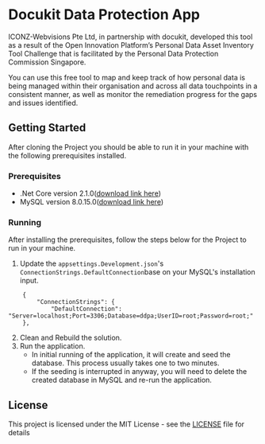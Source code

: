 # Docukit Data Protection App

ICONZ-Webvisions Pte Ltd, in partnership with docukit, developed this tool as a result of the Open Innovation Platform’s Personal Data Asset Inventory Tool Challenge that is facilitated by the Personal Data Protection Commission Singapore.

You can use this free tool to map and keep track of how personal data is being managed within their organisation and across all data touchpoints in a consistent manner, as well as monitor the remediation progress for the gaps and issues identified.

## Getting Started

After cloning the Project you should be able to run it in your machine with the following prerequisites installed.

### Prerequisites
- .Net Core version 2.1.0([download link here](https://dotnet.microsoft.com/download/dotnet-core/2.1))
- MySQL version 8.0.15.0([download link here](https://downloads.mysql.com/archives/installer/))

### Running
After installing the prerequisites, follow the steps below for the Project to run in your machine.

1. Update the `appsettings.Development.json`'s `ConnectionStrings.DefaultConnection`base on your MySQL's installation input.
```
    {
        "ConnectionStrings": {
            "DefaultConnection": "Server=localhost;Port=3306;Database=ddpa;UserID=root;Password=root;"
    },
```
2. Clean and Rebuild the solution.
3. Run the application.
   - In initial running of the application, it will create and seed the database. This process usually takes one to two minutes.
   - If the seeding is interrupted in anyway, you will need to delete the created database in MySQL and re-run the application.

## License

This project is licensed under the MIT License - see the [LICENSE](LICENSE) file for details
